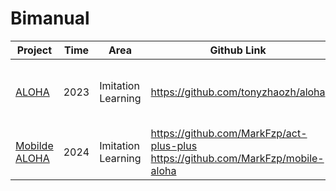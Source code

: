 # Bimanual

| Project                                         | Time | Area               | Github Link                                                  | Env                                                          | Dataset       | Conference |
| ----------------------------------------------- | ---- | ------------------ | ------------------------------------------------------------ | ------------------------------------------------------------ | ------------- | ---------- |
| [ALOHA](https://tonyzhaozh.github.io/aloha/)    | 2023 | Imitation Learning | https://github.com/tonyzhaozh/aloha                          | [Transfer Cube and Bimanual Insertion](https://github.com/tonyzhaozh/act) | Teleoperation | RSS        |
| [Mobilde ALOHA](https://mobile-aloha.github.io) | 2024 | Imitation Learning | https://github.com/MarkFzp/act-plus-plus<br />https://github.com/MarkFzp/mobile-aloha |                                                              |               |            |

